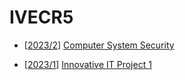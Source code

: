 # IVECR5

+ [[2023/2](2023-2)] [Computer System Security](2023-2)
* [[2023/1](2023-1)] [Innovative IT Project 1](2023-1)